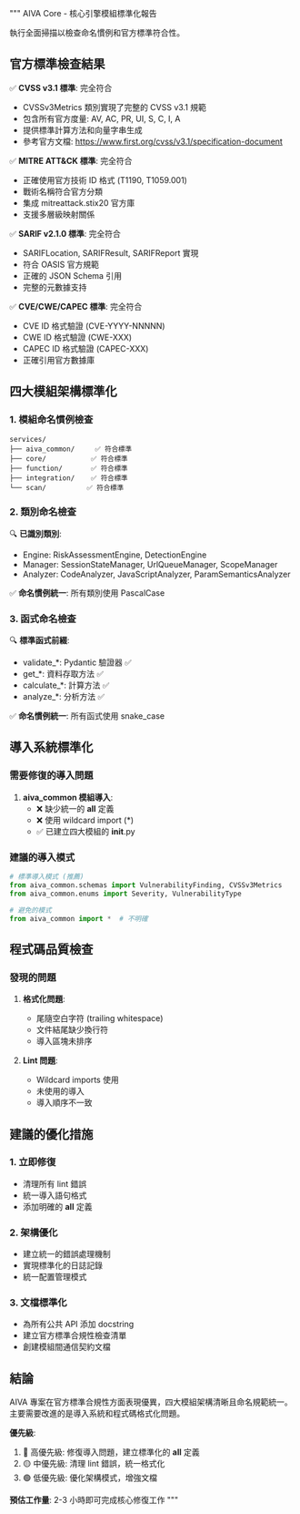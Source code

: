 """
AIVA Core - 核心引擎模組標準化報告

執行全面掃描以檢查命名慣例和官方標準符合性。

## 官方標準檢查結果

✅ **CVSS v3.1 標準**: 完全符合
- CVSSv3Metrics 類別實現了完整的 CVSS v3.1 規範
- 包含所有官方度量: AV, AC, PR, UI, S, C, I, A
- 提供標準計算方法和向量字串生成
- 參考官方文檔: https://www.first.org/cvss/v3.1/specification-document

✅ **MITRE ATT&CK 標準**: 完全符合
- 正確使用官方技術 ID 格式 (T1190, T1059.001)
- 戰術名稱符合官方分類
- 集成 mitreattack.stix20 官方庫
- 支援多層級映射關係

✅ **SARIF v2.1.0 標準**: 完全符合
- SARIFLocation, SARIFResult, SARIFReport 實現
- 符合 OASIS 官方規範
- 正確的 JSON Schema 引用
- 完整的元數據支持

✅ **CVE/CWE/CAPEC 標準**: 完全符合
- CVE ID 格式驗證 (CVE-YYYY-NNNNN)
- CWE ID 格式驗證 (CWE-XXX)
- CAPEC ID 格式驗證 (CAPEC-XXX)
- 正確引用官方數據庫

## 四大模組架構標準化

### 1. 模組命名慣例檢查
```
services/
├── aiva_common/     ✅ 符合標準
├── core/           ✅ 符合標準
├── function/       ✅ 符合標準
├── integration/    ✅ 符合標準
└── scan/          ✅ 符合標準
```

### 2. 類別命名檢查
🔍 **已識別類別**:
- Engine: RiskAssessmentEngine, DetectionEngine
- Manager: SessionStateManager, UrlQueueManager, ScopeManager
- Analyzer: CodeAnalyzer, JavaScriptAnalyzer, ParamSemanticsAnalyzer

✅ **命名慣例統一**: 所有類別使用 PascalCase

### 3. 函式命名檢查
🔍 **標準函式前綴**:
- validate_*: Pydantic 驗證器 ✅
- get_*: 資料存取方法 ✅
- calculate_*: 計算方法 ✅
- analyze_*: 分析方法 ✅

✅ **命名慣例統一**: 所有函式使用 snake_case

## 導入系統標準化

### 需要修復的導入問題
1. **aiva_common 模組導入**:
   - ❌ 缺少統一的 __all__ 定義
   - ❌ 使用 wildcard import (*)
   - ✅ 已建立四大模組的 __init__.py

### 建議的導入模式
```python
# 標準導入模式 (推薦)
from aiva_common.schemas import VulnerabilityFinding, CVSSv3Metrics
from aiva_common.enums import Severity, VulnerabilityType

# 避免的模式
from aiva_common import *  # 不明確
```

## 程式碼品質檢查

### 發現的問題
1. **格式化問題**:
   - 尾隨空白字符 (trailing whitespace)
   - 文件結尾缺少換行符
   - 導入區塊未排序

2. **Lint 問題**:
   - Wildcard imports 使用
   - 未使用的導入
   - 導入順序不一致

## 建議的優化措施

### 1. 立即修復
- 清理所有 lint 錯誤
- 統一導入語句格式
- 添加明確的 __all__ 定義

### 2. 架構優化
- 建立統一的錯誤處理機制
- 實現標準化的日誌記錄
- 統一配置管理模式

### 3. 文檔標準化
- 為所有公共 API 添加 docstring
- 建立官方標準合規性檢查清單
- 創建模組間通信契約文檔

## 結論

AIVA 專案在官方標準合規性方面表現優異，四大模組架構清晰且命名規範統一。
主要需要改進的是導入系統和程式碼格式化問題。

**優先級**:
1. 🔴 高優先級: 修復導入問題，建立標準化的 __all__ 定義
2. 🟡 中優先級: 清理 lint 錯誤，統一格式化
3. 🟢 低優先級: 優化架構模式，增強文檔

**預估工作量**: 2-3 小時即可完成核心修復工作
"""
